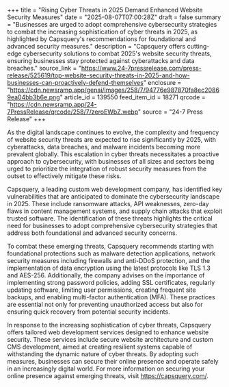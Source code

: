 +++
title = "Rising Cyber Threats in 2025 Demand Enhanced Website Security Measures"
date = "2025-08-07T07:00:28Z"
draft = false
summary = "Businesses are urged to adopt comprehensive cybersecurity strategies to combat the increasing sophistication of cyber threats in 2025, as highlighted by Capsquery's recommendations for foundational and advanced security measures."
description = "Capsquery offers cutting-edge cybersecurity solutions to combat 2025's website security threats, ensuring businesses stay protected against cyberattacks and data breaches."
source_link = "https://www.24-7pressrelease.com/press-release/525619/top-website-security-threats-in-2025-and-how-businesses-can-proactively-defend-themselves"
enclosure = "https://cdn.newsramp.app/genai/images/258/7/94776e987870fa8ec20869ea04bb3b6e.png"
article_id = 139550
feed_item_id = 18271
qrcode = "https://cdn.newsramp.app/24-7PressRelease/qrcode/258/7/zeroEWbZ.webp"
source = "24-7 Press Release"
+++

<p>As the digital landscape continues to evolve, the complexity and frequency of website security threats are expected to rise significantly by 2025, with cyberattacks, data breaches, and malware incidents becoming more prevalent globally. This escalation in cyber threats necessitates a proactive approach to cybersecurity, with businesses of all sizes and sectors being urged to prioritize the integration of robust security measures from the outset to effectively mitigate these risks.</p><p>Capsquery, a leading custom web development company, has identified key vulnerabilities that are anticipated to dominate the cybersecurity landscape in 2025. These include ransomware attacks, API weaknesses, zero-day flaws in content management systems, and supply chain attacks that exploit trusted software. The identification of these threats highlights the critical need for businesses to adopt comprehensive cybersecurity strategies that address both foundational and advanced security concerns.</p><p>To combat these emerging threats, Capsquery recommends starting with foundational protections such as malware detection applications, network security measures including firewalls and anti-DDoS protection, and the implementation of data encryption using the latest protocols like TLS 1.3 and AES-256. Additionally, the company advises on the importance of implementing strong password policies, adding SSL certificates, regularly updating software, limiting user permissions, creating frequent site backups, and enabling multi-factor authentication (MFA). These practices are essential not only for preventing unauthorized access but also for ensuring quick recovery from potential security incidents.</p><p>In response to the increasing sophistication of cyber threats, Capsquery offers tailored web development services designed to enhance website security. These services include secure website architecture and custom CMS development, aimed at creating resilient systems capable of withstanding the dynamic nature of cyber threats. By adopting such measures, businesses can secure their online presence and operate safely in an increasingly digital world. For more information on securing your online presence against emerging threats, visit <a href='https://capsquery.com/' rel='nofollow' target='_blank'>https://capsquery.com/</a>.</p>